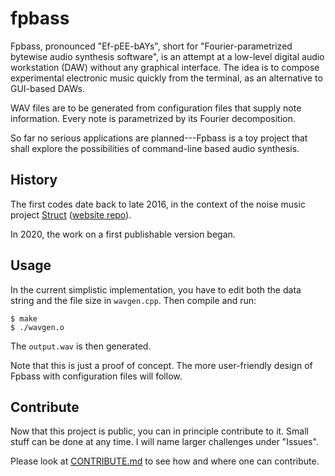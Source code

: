 # fpbass

Fpbass, pronounced "Ef-pEE-bAYs", short for "Fourier-parametrized bytewise audio synthesis software", is an attempt at a low-level digital audio workstation (DAW) without any graphical interface. The idea is to compose experimental electronic music quickly from the terminal, as an alternative to GUI-based DAWs.

WAV files are to be generated from configuration files that supply note information. Every note is parametrized by its Fourier decomposition.

So far no serious applications are planned---Fpbass is a toy project that shall explore the possibilities of command-line based audio synthesis.

## History

The first codes date back to late 2016, in the context of the noise music project [Struct](http://struct.square7.ch/) ([website repo](https://github.com/dettbarn/struct-website)).

In 2020, the work on a first publishable version began.

## Usage

In the current simplistic implementation, you have to edit both the data string and the file size in `wavgen.cpp`. Then compile and run:

    $ make
    $ ./wavgen.o

The `output.wav` is then generated.

Note that this is just a proof of concept. The more user-friendly design of Fpbass with configuration files will follow.

## Contribute

Now that this project is public, you can in principle contribute to it. Small stuff can be done at any time. I will name larger challenges under "Issues".

Please look at [CONTRIBUTE.md](CONTRIBUTE.md) to see how and where one can contribute.
